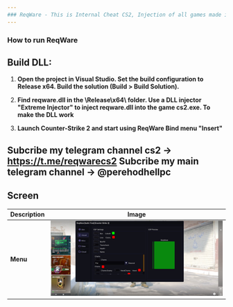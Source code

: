 ```yaml
---
### ReqWare - This is Internal Cheat CS2, Injection of all games made in C++ 
---
```






### How to run ReqWare
Build DLL:
-
1. **Open the project in Visual Studio.
Set the build configuration to Release x64.
Build the solution (Build > Build Solution).**

2. **Find reqware.dll in the \Release\x64\ folder.
Use a DLL injector "Extreme Injector" to inject reqware.dll into the game cs2.exe.
To make the DLL work**

3. **Launch Counter-Strike 2 and start using ReqWare
Bind menu "Insert"**

**Subcribe my telegram channel cs2 -> https://t.me/reqwarecs2**
**Subcribe my main telegram channel -> @perehodhellpc**
-
## Screen

| Description | Image |
|-------------|-------|
| **Menu**     | <img src="ReqWare-CS2/images/photo_2025-03-28_17-38-43.jpg" alt="Menu" width="600"> |

